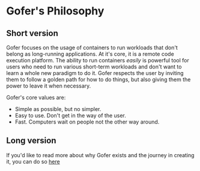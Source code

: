 # Gofer's Philosophy

## Short version

Gofer focuses on the usage of containers to run workloads that don't belong as long-running applications. At it's core,
it is a remote code execution platform. The ability to run containers _easily_ is powerful tool for users who need to
run various short-term workloads and don't want to learn a whole new paradigm to do it. Gofer respects the user by
inviting them to follow a golden path for how to do things, but also giving them the power to leave it when necessary.

Gofer's core values are:

- Simple as possible, but no simpler.
- Easy to use. Don't get in the way of the user.
- Fast. Computers wait on people not the other way around.

## Long version

If you'd like to read more about why Gofer exists and the journey in creating it, you can do so [here](./rfd.md)
